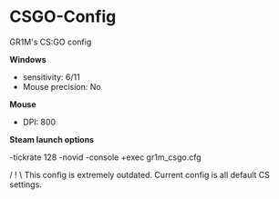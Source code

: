 # CSGO-Config
GR1M's CS:GO config

**Windows**
* sensitivity: 6/11
* Mouse precision: No

**Mouse**
* DPI: 800

**Steam launch options**

-tickrate 128 -novid -console +exec gr1m_csgo.cfg

/ ! \ This config is extremely outdated.
Current config is all default CS settings.
